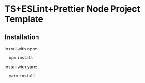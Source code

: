 # TS+ESLint+Prettier Node Project Template

## Installation

Install with npm:

```bash
  npm install
```

Install with yarn:

```bash
  yarn install
```

